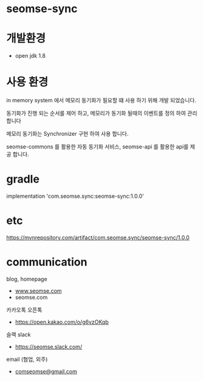 # seomse-sync

# 개발환경
-   open jdk 1.8

# 사용 환경
 in memory system 에서 메모리 동기화가 필요할 떄 사용 하기 위해 개발 되었습니다.
 
 동기화가 진행 되는 순서를 제어 하고, 메모리가 동기화 될때의 이벤트를 정의 하여 관리 합니다
 
 메모리 동기화는 Synchronizer 구현 하여 사용 합니다.
 
 seomse-commons 를 활용한 자동 동기화 서비스, seomse-api 를 활용한 api를 제공 합니다.
 
# gradle
implementation 'com.seomse.sync:seomse-sync:1.0.0'

# etc
https://mvnrepository.com/artifact/com.seomse.sync/seomse-sync/1.0.0

# communication
blog, homepage
- www.seomse.com
- seomse.com

카카오톡 오픈톡
 - https://open.kakao.com/o/g6vzOKqb

슬랙 slack
 - https://seomse.slack.com/

email (협업, 외주)
 - comseomse@gmail.com